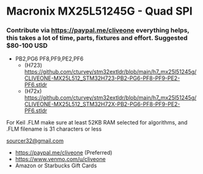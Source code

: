 # Macronix MX25L51245G - Quad SPI
### Contribute via   https://paypal.me/cliveone  everything helps, this takes a lot of time, parts, fixtures and effort. Suggested $80-100 USD

  *  PB2,PG6 PF8,PF9,PE2,PF6
     *  (H723) https://github.com/cturvey/stm32extldr/blob/main/h7_mx25l51245g/CLIVEONE-MX25L512_STM32H723-PB2-PG6-PF8-PF9-PE2-PF6.stldr
     *  (H72x) https://github.com/cturvey/stm32extldr/blob/main/h7_mx25l51245g/CLIVEONE-MX25L512_STM32H72X-PB2-PG6-PF8-PF9-PE2-PF6.stldr

For Keil .FLM make sure at least 52KB RAM selected for algorithms, and .FLM filename is 31 characters or less

 sourcer32@gmail.com
  *  https://paypal.me/cliveone (Preferred)
  *  https://www.venmo.com/u/cliveone
  *  Amazon or Starbucks Gift Cards
